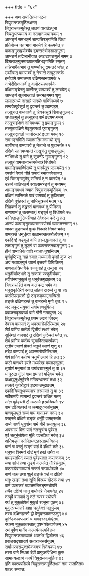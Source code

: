 +++
title = "६९"

+++
अथ सप्ततितमः पटलः  
त्रिपुरान्तकमूर्तिलक्षणम्  
त्रिपुरान्तकमूर्तेस्तु लक्षणं वक्ष्यतेऽधुना  
त्रिचतुःपञ्चमात्रं वा नतमानं यथाक्रमम् १  
आभङ्गं समभङ्गं चाप्यतिभङ्गमिति त्रिधा  
प्रतिमोच्च नतं भागं मानमेवं हि कल्पयेत् २  
पादाङ्गुष्ठद्वयोश्चैव द्व्यन्तरं षोडशाङ्गुलम्  
आभङ्गं तद्विजानीयात् अष्टादशाङ्गुलं समम् ३  
विंशत्यङ्गुलमाख्यातमतिभङ्गमिति स्मृतम्  
तत्त्रिभागैकभागं तु पार्ष्ण्योस्तु द्व्यन्तरं भवेत् ४  
उष्णीषात् वामपार्श्वे तु नेत्रान्ते तत्पुटान्तके  
हनोर्वामे समालम्ब्य दक्षिणस्तनयामके ५  
नाभेर्दक्षिणपार्श्वे तु वामोरुसमपार्श्वके  
दक्षिणाङ्घ्रेस्तु पार्ष्णेस्तु वामपार्श्वे तु लम्बयेत् ६  
आभङ्गं सूत्रमाख्यातं समभङ्गमथ शृणु  
ललाटमध्ये नासाग्रे पादयोः पार्ष्णिमध्यमे ७  
लम्बयेत्पूर्वसूत्रं तु द्व्यन्तरं तु वदाम्यहम्  
तत्सूत्रात् वामपार्श्वे तु हिक्कासूत्रं शिवाङ्गुलम् ८  
अर्धाङ्गुलं तु तत्सूत्रात् वामे हृदयमध्यमम्  
तत्सूत्राद्दक्षिणे नाभिमध्यमं तु द्वयाङ्गुलम् ९  
तत्सूत्राद्दक्षिणे मेढ्रमूलमध्यं युगाङ्गुलम्  
तत्सूत्राद्वावतो जानोरन्तरं द्वादशं यवम् १०  
समभङ्गमिति ख्यातमतिभङ्गमथो शृणु  
उष्णीषात् वामपार्श्वे तु नेत्रान्ते च पुटान्तके ११  
दक्षिणे स्तनमध्यान्तं तत्सूत्रं तु गुणाङ्गुलम्  
नाभिमध्ये तु वामे तु सूत्रनीप्रं गुणाङ्गुलम् १२  
तत्सूत्रं वामजान्वन्तमर्धमात्रं विधीयते  
वामाङ्घ्रिपार्ष्णिसव्ये तु पार्श्वसूत्रं प्रलम्बयेत् १३  
स्पर्शनं वेशनं नीप्रं सपादं स्थानकोक्तवत्  
एवं त्रिभङ्गसूत्रेषु सम्मिश्रं तु न कारयेत् १४  
उत्तमं चातिभङ्गं स्यात्समभङ्गं तु मध्यमम्  
आभङ्गमधमं ख्यातं त्रिपुरान्तकमूर्तिकम् १५  
दक्षिणं स्वस्तिकं पादं वामपादं तु कुञ्चितम्  
दक्षिणे पूर्वहस्तं तु नाभिसूत्रसमं मतम् १६  
सिंहकर्णं तु तद्धस्तं बाणमध्यं तु पीडितम्  
बाणायामं तु तत्सप्तत्र्\! यङ्गुलं तु विधीयते १७  
कनिष्ठाङ्गुलिपरीणाहं देवेशस्य करे तु तत्  
आस्यं पञ्चाङ्गुलव्यासमास्योच्चं व्यासतस्समम् १८  
आस्य तुङ्गसमं पुच्छं विस्तारे त्रियवं भवेत्  
वामहस्ते धनुर्धृत्वा कक्षान्तन्तत्करोर्ध्वकम् १९  
एकद्वित्र्\! यङ्गुलं वापि तस्माद्धृत्यानतं तु वा  
शताङ्गुलं तु तुङ्गं वा पञ्चसप्तनवाङ्गुलम् २०  
हीनं वाप्यधिकं वापि नवधाधनुषान्वितम्  
पूर्णमुष्टिस्तु नाहं स्यात् मध्यमाग्रौ कृशौ कुरु २१  
अग्रं मध्याङ्गुलं व्यासं वृत्तवर्णे विचित्रितम्  
बाणनाहत्रिभागैकं रज्जुनाहं तु तन्तुना २२  
धनुर्दीर्घाष्टभागे तु सप्तांशं रज्जुदीर्घकम्  
तद्दीर्घस्यानुकूलं तु धनुर्वक्रमुदाहृतम् २३  
त्रिवक्रसहितं वाथ बालचन्द्रा भमेव वा  
धनुराकृतिरेवं स्यात् लोहजं दारुजं तु वा २४  
कर्तरीपरहस्तौ द्वौ टङ्ककृष्णमृगान्वितौ  
टङ्कं दक्षिणहस्ते तु वामहस्ते मृगो धृतः २५  
जटामकुटसंयुक्तं सर्वाभरणभूषितम्  
प्रवाळसदृशप्रख्यं वामे गौरी समायुतम् २६  
त्रिपुरान्तकमूर्तेस्तु प्रथमं लक्षणं त्विदम्  
देवस्य वामपादं तु अपस्मारोपरिस्थितम् २७  
शेषं प्रागिव कर्तव्यं द्वितीयं लक्षणं भवेत्  
सुस्थितं वामपादं तु दक्षिणं कुञ्चितं भवेत् २८  
शेषं प्रागिव कर्तव्यं सूत्रादितरपार्श्वकम्  
तृतीयं लक्षणं प्रोक्तं चतुर्थं लक्षणं शृणु २९  
तदेव वामपादं तु अपस्मारोपरिस्थितम्  
शेषं प्रागिव कर्तव्यं चतुर्थं लक्षणं हि तत् ३०  
कटौ बाणधरे हस्ते मध्यरेखा कलाङ्गुलम्  
तुर्यांशं मनुमात्रं वा त्रयोदशाङ्गुलं तु वा ३१  
भानुरुद्रा गुं\!लं वाथ द्व्यन्तरं षड्विधं भवेत्  
कक्षाद्धनुर्धनुर्हस्ते मणिबन्धान्तरं तथा ३२  
तत्करे कूर्परोद्धारं हृदयान्तमुदाहृतम्  
एकद्वित्रिचतुःपञ्चमात्रं तस्मान्नतं तु वा ३३  
सर्वेषामपि सामान्यं द्व्यन्तरं कथितं मतम्  
तदेव पूर्वहस्तौ द्वौ कटकौ हृदयस्थितौ ३४  
वामं दक्षिणहस्तं च क्रमादूर्ध्वमधोमुखम्  
बाणमूलधृतं सव्यं वामं बाणाग्रकं मतम् ३५  
परहस्ते दक्षिणे टङ्कं धनूंषि वामहस्तके  
सव्ये पार्श्वे भृगुर्वाथ वामे गौरी समायुतम् ३६  
अपस्मारं विना पादं नतसूत्रं च पूर्ववत्  
एवं चतुर्भुजोपेता मूर्तिः पञ्चविधा भवेत् ३७  
अतिभङ्गं नतोपेतमष्टहस्तसमन्वितम्  
बाणं च परशुं खड्गं वज्रं वै दक्षिणे करे ३८  
धनुश्च विस्मयं खेटं मृगं हस्तं तथैव च  
वामहस्तमिदं ख्यातं पूर्वहस्तात् करान्तकम् ३९  
यथा शोभं तथा तुङ्गं कल्पयेत् गौरिसंयुतम्  
षष्ठमप्येवमाख्यातं सप्तमं चाप्यथोच्यते ४०  
बाणं चक्रं तथा शूलं टङ्कं वज्रं च दक्षिणे  
धनुः खड्गं तथा सूचिं विस्मयं खेटकं तथा ४१  
वामे पञ्चकरं ख्यातमतिभङ्गमथोपरि  
तथैव दक्षिणं जानु वामोपरि निधापयेत् ४२  
तत्पूर्वे वामपादं तु तले न्यस्य रथोपरि  
रथं तु मुकुळोपेतं मुकुळं रज्जुना वृतम् ४३  
मुकुळाभ्यन्तरे ब्रह्मा चतुर्वक्त्रं चतुर्भुजम्  
तस्य दक्षिणहस्तौ द्वौ वेणुदण्डकमण्डलुम् ४४  
कुण्डिकापद्मपाशं च वामहस्तद्वयोर्धृतम्  
रथस्य मुकुळाधस्तात् वृषभं श्वेतवर्णकम् ४५  
रथं पूर्वेण मार्गेण कल्पयेत्कल्पवित्तमः  
त्रिपुरान्तकमाख्यातं अष्टभेदं द्विजोत्तम ४६  
प्रवाळसदृशप्रख्यं सत्वराजससंयुतम्  
सर्वाभरणसंयुक्तमेकवक्त्रं त्रिणेत्रकम् ४७  
तस्य वामे स्थितां देवीं प्रागुक्तविधिना कुरु  
सामान्यलक्षणं कार्यं त्रिपुरान्तकमूर्तिनः ४८  
इति काश्यपशिल्पे त्रिपुरान्तकमूर्तिलक्षणं नाम सप्ततितमः   
पटलः समाप्तः  
   

